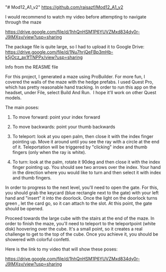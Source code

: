 "# Mod12_A1_v2" 
https://github.com/raisazf/Mod12_A1_v2

I would recommend to watch my video before attempting to navigate through the maze

https://drive.google.com/file/d/1hhQnHSM1P6YUVZMxd834dy0r-J9lMXsv/view?usp=sharing


The package file is quite large, so I had to upload it to Google Drive:
https://drive.google.com/file/d/1Nu7hrjQeFBp3mHb-k5jOcz_ax1fTNPPx/view?usp=sharing


Info from the REASME file

For this project, I generated a maze using ProBuilder. For more fun, I covered the walls of the maze with the hedge prefabs. I used Quest Pro, which has pretty reasonable hand tracking. In order to run this app on the headset, under File, select Build And Run.  I hope it'll work on other Quest models.


The main poses:


1) To move forward: point your index forward


2) To move backwards: point your thumb backwards


3) To teleport: look at you open palm, then close it with the index finger pointing up. Move it around until you see the ray with a circle at the end of it. Teleportation will be triggered by "clicking" index and thumb fingers (only when the ray is white).


4) To turn: look at the palm, rotate it 90deg and then close it with the index finger pointing up. You should see two arrows over the index. Your hand in the direction where you would like to turn and then select it with index and thumb fingers.


In order to progress to the next level, you'll need to open the gate. For this, you should grab the keycard (blue rectangle next to the gate) with your left hand and "insert" it into the doorlock. Once the light on the doorlock turns green , let the card go, so it can attach to the slot. At this point, the gate should be opened.


Proceed towards the large cube with the stairs at the end of the maze. In order to finish the maze, you'll need to teleport to the teleportpoint (white disk) hoovering over the cube. It's a small point, so it creates a real challenge to get to the top of the cube. Once you achieve it, you should be showered with colorful confetti.


Here is the link to my video that will show these poses:


https://drive.google.com/file/d/1hhQnHSM1P6YUVZMxd834dy0r-J9lMXsv/view?usp=sharing